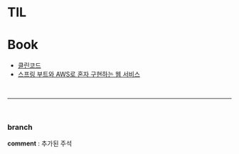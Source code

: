 # TIL
<h1>Book</h1>

<ul>
  <li><a href="https://y-e-un28.tistory.com/204" target="_blank" rel="noopener">클린코드</a></li>
  <li><a href="https://github.com/yeen28/TIL/tree/main/freelec-springboot2-webservice">스프링 부트와 AWS로 혼자 구현하는 웹 서비스</a></li>
</ul>

<br/>

---

<br/>

### branch
<b>comment</b> : 추가된 주석
